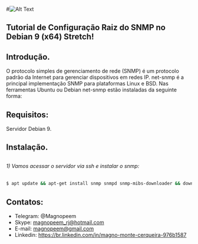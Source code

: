 



#![Alt Text](https://github.com/MagnoMonteCerqueira/Zabbix/blob/master/Zabbix_3.4/src/img/Zabbix_server/banner_instalacao_zabbix_3.4.png)

##                                      Tutorial de Configuração Raiz do SNMP no Debian 9 (x64) Stretch!


## Introdução.

O protocolo simples de gerenciamento de rede (SNMP) é um protocolo padrão da Internet para gerenciar dispositivos em redes IP. net-snmp é a principal implementação SNMP para plataformas Linux e BSD. Nas ferramentas Ubuntu ou Debian net-snmp estão instaladas da seguinte forma:


## Requisitos:

Servidor Debian 9.


## Instalação.

##
###### 1) Vamos acessar o servidor via ssh e instalar o snmp:

```sh
$ apt update && apt-get install snmp snmpd snmp-mibs-downloader && download-mibs
```


##

## Contatos:


* Telegram: @Magnopeem
* Skype: magnopeem_rj@hotmail.com
* E-mail: magnopeem@gmail.com
* Linkedin: https://br.linkedin.com/in/magno-monte-cerqueira-976b1587
